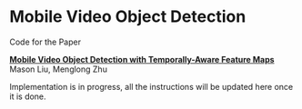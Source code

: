 Mobile Video Object Detection
========================================

Code for the Paper

**[Mobile Video Object Detection with Temporally-Aware Feature Maps][1]**
Mason Liu, Menglong Zhu

Implementation is in progress, all the instructions will be updated here once it is done.

[1]: https://arxiv.org/abs/1711.06368

